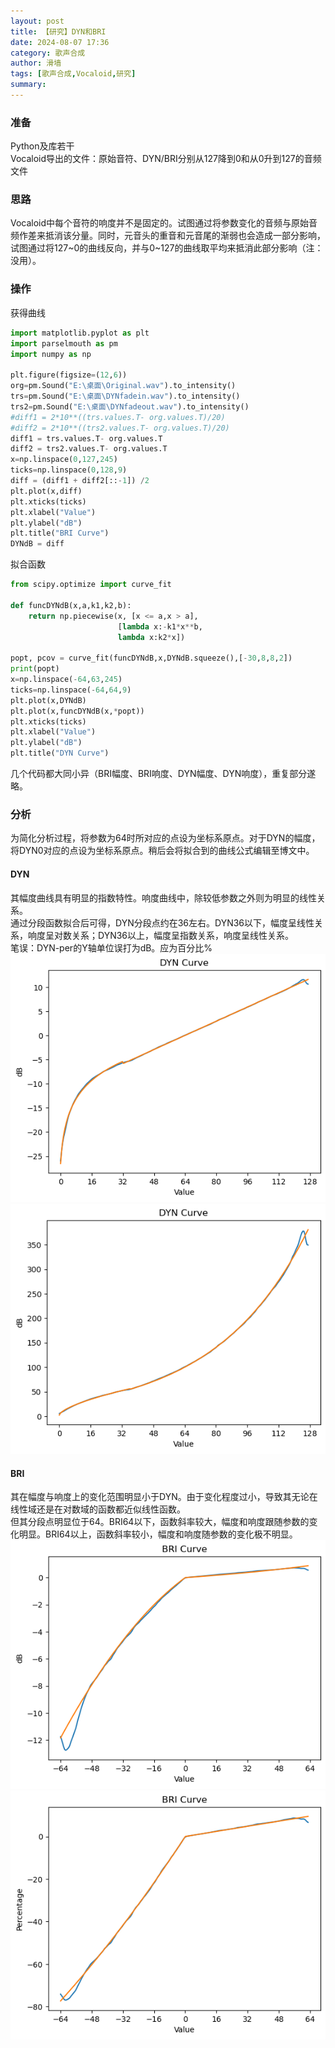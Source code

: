 ```yaml
---
layout: post
title: 【研究】DYN和BRI
date: 2024-08-07 17:36
category: 歌声合成
author: 滑墙
tags: [歌声合成,Vocaloid,研究]
summary: 
---
```


### 准备

Python及库若干  
Vocaloid导出的文件：原始音符、DYN/BRI分别从127降到0和从0升到127的音频文件

### 思路

Vocaloid中每个音符的响度并不是固定的。试图通过将参数变化的音频与原始音频作差来抵消该分量。同时，元音头的重音和元音尾的渐弱也会造成一部分影响，试图通过将127~0的曲线反向，并与0~127的曲线取平均来抵消此部分影响（注：没用）。

### 操作

获得曲线
```python
import matplotlib.pyplot as plt
import parselmouth as pm
import numpy as np

plt.figure(figsize=(12,6))
org=pm.Sound("E:\桌面\Original.wav").to_intensity()
trs=pm.Sound("E:\桌面\DYNfadein.wav").to_intensity()
trs2=pm.Sound("E:\桌面\DYNfadeout.wav").to_intensity()
#diff1 = 2*10**((trs.values.T- org.values.T)/20)
#diff2 = 2*10**((trs2.values.T- org.values.T)/20)
diff1 = trs.values.T- org.values.T
diff2 = trs2.values.T- org.values.T
x=np.linspace(0,127,245)
ticks=np.linspace(0,128,9)
diff = (diff1 + diff2[::-1]) /2
plt.plot(x,diff)
plt.xticks(ticks)
plt.xlabel("Value")  
plt.ylabel("dB")
plt.title("BRI Curve")
DYNdB = diff
```

拟合函数
```python
from scipy.optimize import curve_fit

def funcDYNdB(x,a,k1,k2,b):
    return np.piecewise(x, [x <= a,x > a],
                        [lambda x:-k1*x**b,
                        lambda x:k2*x])
    
popt, pcov = curve_fit(funcDYNdB,x,DYNdB.squeeze(),[-30,8,8,2])
print(popt)
x=np.linspace(-64,63,245)
ticks=np.linspace(-64,64,9)
plt.plot(x,DYNdB)
plt.plot(x,funcDYNdB(x,*popt))
plt.xticks(ticks)
plt.xlabel("Value")  
plt.ylabel("dB")
plt.title("DYN Curve")
```

几个代码都大同小异（BRI幅度、BRI响度、DYN幅度、DYN响度），重复部分遂略。

### 分析

为简化分析过程，将参数为64时所对应的点设为坐标系原点。对于DYN的幅度，将DYN0对应的点设为坐标系原点。稍后会将拟合到的曲线公式编辑至博文中。

#### DYN

其幅度曲线具有明显的指数特性。响度曲线中，除较低参数之外则为明显的线性关系。  
通过分段函数拟合后可得，DYN分段点约在36左右。DYN36以下，幅度呈线性关系，响度呈对数关系；DYN36以上，幅度呈指数关系，响度呈线性关系。  
笔误：DYN-per的Y轴单位误打为dB。应为百分比%
![dyn db](/assets/images/bri-dyn/dyn-db.png)
![dyn per](/assets/images/bri-dyn/dyn-per.png)

#### BRI

其在幅度与响度上的变化范围明显小于DYN。由于变化程度过小，导致其无论在线性域还是在对数域的函数都近似线性函数。  
但其分段点明显位于64。BRI64以下，函数斜率较大，幅度和响度跟随参数的变化明显。BRI64以上，函数斜率较小，幅度和响度随参数的变化极不明显。
![bri db](/assets/images/bri-dyn/bri-db.png)
![bri per](/assets/images/bri-dyn/bri-per.png)